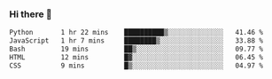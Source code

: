 ### Hi there 👋

<!--START_SECTION:waka-->

```txt
Python       1 hr 22 mins    ██████████▒░░░░░░░░░░░░░░   41.46 %
JavaScript   1 hr 7 mins     ████████▒░░░░░░░░░░░░░░░░   33.88 %
Bash         19 mins         ██▒░░░░░░░░░░░░░░░░░░░░░░   09.77 %
HTML         12 mins         █▓░░░░░░░░░░░░░░░░░░░░░░░   06.45 %
CSS          9 mins          █▒░░░░░░░░░░░░░░░░░░░░░░░   04.97 %
```

<!--END_SECTION:waka-->


<!--
**AnkelMauCastillo/AnkelMauCastillo** is a ✨ _special_ ✨ repository because its `README.md` (this file) appears on your GitHub profile.

Here are some ideas to get you started:

- 🔭 I’m currently working on ...
- 🌱 I’m currently learning ...
- 👯 I’m looking to collaborate on ...
- 🤔 I’m looking for help with ...
- 💬 Ask me about ...
- 📫 How to reach me: ...
- 😄 Pronouns: ...
- ⚡ Fun fact: ...
-->
